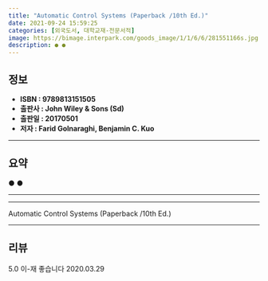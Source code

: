 ```yaml
---
title: "Automatic Control Systems (Paperback /10th Ed.)"
date: 2021-09-24 15:59:25
categories: [외국도서, 대학교재-전문서적]
image: https://bimage.interpark.com/goods_image/1/1/6/6/281551166s.jpg
description: ● ●
---
```


## **정보**

- **ISBN : 9789813151505**
- **출판사 : John Wiley & Sons (Sd)**
- **출판일 : 20170501**
- **저자 : Farid Golnaraghi, Benjamin C. Kuo**

------



## **요약**

●  ●  

------



------


Automatic Control Systems (Paperback /10th Ed.) 

------


## **리뷰** 

5.0 이-재 좋습니다 2020.03.29 <br/>